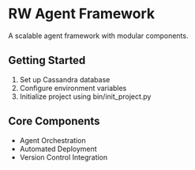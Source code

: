 # RW Agent Framework

A scalable agent framework with modular components.

## Getting Started

1. Set up Cassandra database
2. Configure environment variables
3. Initialize project using bin/init_project.py

## Core Components

- Agent Orchestration
- Automated Deployment
- Version Control Integration

